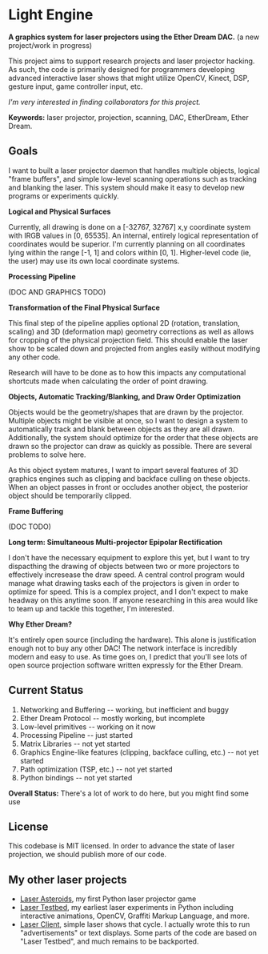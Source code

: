 Light Engine
============
**A graphics system for laser projectors using the Ether Dream DAC.** 
(a new project/work in progress)

This project aims to support research projects and laser projector hacking. As such, the code is primarily designed for programmers developing advanced interactive laser shows that might utilize OpenCV, Kinect, DSP, gesture input, game controller input, etc.

_I'm very interested in finding collaborators for this project._

**Keywords:** laser projector, projection, scanning, DAC, EtherDream, Ether Dream.

Goals
-----
I want to built a laser projector daemon that handles multiple 
objects, logical "frame buffers", and simple low-level scanning 
operations such as tracking and blanking the laser. This system should make it easy to develop new programs or experiments quickly. 

**Logical and Physical Surfaces**

Currently, all drawing is done on a [-32767, 32767] x,y coordinate system with IRGB values in [0, 65535]. An internal, entirely logical representation of coordinates would be superior. I'm currently planning on all coordinates lying within the range [-1, 1] and colors within [0, 1]. Higher-level code (ie, the user) may use its own local coordinate systems.

**Processing Pipeline**

(DOC AND GRAPHICS TODO)

**Transformation of the Final Physical Surface**

This final step of the pipeline applies optional 2D (rotation, translation, scaling) and 3D (deformation map) geometry corrections as well as allows for cropping of the physical projection field. This should enable the laser show to be scaled down and projected from angles easily without modifying any other code. 

Research will have to be done as to how this impacts any computational shortcuts made when calculating the order of point drawing. 

**Objects, Automatic Tracking/Blanking, and Draw Order Optimization**

Objects would be the geometry/shapes that are drawn by the projector. Multiple objects might be visible at once, so I want to design a system to automatically track and blank between objects as they are all drawn. Additionally, the system should optimize for the order that these objects are drawn so the projector can draw as quickly as possible. There are several problems to solve here.

As this object system matures, I want to impart several features of 3D graphics engines such as clipping and backface culling on these objects. When an object passes in front or occludes another object, the posterior object should be temporarily clipped. 

**Frame Buffering**

(DOC TODO) 

**Long term: Simultaneous Multi-projector Epipolar Rectification**

I don't have the necessary equipment to explore this yet, but I want to try dispacthing the drawing of objects between two or more projectors to effectively incresease the draw speed. A central control program would manage what drawing tasks each of the projectors is given in order to optimize for speed. This is a complex project, and I don't expect to make headway on this anytime soon. If anyone researching in this area would like to team up and tackle this together, I'm interested. 

**Why Ether Dream?**

It's entirely open source (including the hardware). This alone is justification enough 
not to buy any other DAC! The network interface is incredibly modern and easy to use. 
As time goes on, I predict that you'll see lots of open source projection software written 
expressly for the Ether Dream. 

Current Status
--------------

1. Networking and Buffering -- working, but inefficient and buggy
2. Ether Dream Protocol -- mostly working, but incomplete
3. Low-level primitives -- working on it now
4. Processing Pipeline -- just started
5. Matrix Libraries -- not yet started
6. Graphics Engine-like features (clipping, backface culling, etc.) -- not yet started
7. Path optimization (TSP, etc.) -- not yet started
8. Python bindings -- not yet started

**Overall Status:** There's a lot of work to do here, but you might find some use

License
-------
This codebase is MIT licensed. In order to advance the state of laser projection, we should 
publish more of our code. 


My other laser projects 
-----------------------
* [Laser Asteroids](https://github.com/echelon/laser-asteroids), 
  my first Python laser projector game
* [Laser Testbed](https://github.com/echelon/laser-testbed), 
  my earliest laser experiments in Python including interactive 
  animations, OpenCV, Graffiti Markup Language, and more.
* [Laser Client](https://github.com/echelon/laser-client), 
  simple laser shows that cycle. I actually wrote this to run 
  "advertisements" or text displays. Some parts of the code are 
  based on "Laser Testbed", and much remains to be backported.

